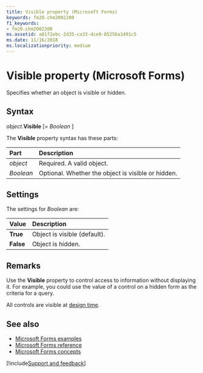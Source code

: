 ```yaml
---
title: Visible property (Microsoft Forms)
keywords: fm20.chm2002200
f1_keywords:
- fm20.chm2002200
ms.assetid: a81f2ebc-2d35-ca33-dce9-05256a1491c5
ms.date: 11/16/2018
ms.localizationpriority: medium
---
```



# Visible property (Microsoft Forms)

Specifies whether an object is visible or hidden.

## Syntax

_object_.**Visible** [= _Boolean_ ]

The **Visible** property syntax has these parts:

|Part|Description|
|:-----|:-----|
| _object_|Required. A valid object.|
| _Boolean_|Optional. Whether the object is visible or hidden.|

## Settings

The settings for _Boolean_ are:

|Value|Description|
|:-----|:-----|
|**True**|Object is visible (default).|
|**False**|Object is hidden.|

## Remarks

Use the **Visible** property to control access to information without displaying it. For example, you could use the value of a control on a hidden form as the criteria for a query.

All controls are visible at [design time](../../Glossary/vbe-glossary.md#design-time).

## See also

- [Microsoft Forms examples](examples-microsoft-forms.md)
- [Microsoft Forms reference](reference-microsoft-forms.md)
- [Microsoft Forms concepts](concepts-microsoft-forms.md)

[!include[Support and feedback](~/includes/feedback-boilerplate.md)]
